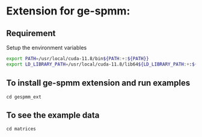 # Extension for ge-spmm:

## Requirement
Setup the environment variables
```bash
export PATH=/usr/local/cuda-11.8/bin${PATH:+:${PATH}}
export LD_LIBRARY_PATH=/usr/local/cuda-11.8/lib64${LD_LIBRARY_PATH:+:${LD_LIBRARY_PATH}}
```
## To install ge-spmm extension and run examples
`cd gespmm_ext`

## To see the example data
`cd matrices`